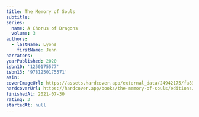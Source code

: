 ```yaml
---
title: The Memory of Souls
subtitle:
series:
  name: A Chorus of Dragons
  volume: 3
authors:
  - lastName: Lyons
    firstName: Jenn
narrators:
yearPublished: 2020
isbn10: '1250175577'
isbn13: '9781250175571'
asin:
coverImageUrl: https://assets.hardcover.app/external_data/24942175/fa83136e0e1749fda3dee90cf2f2b6ad31399690.jpeg
hardcoverUrl: https://hardcover.app/books/the-memory-of-souls/editions/5515069
finishedAt: 2021-07-30
rating: 3
startedAt: null
---
```

